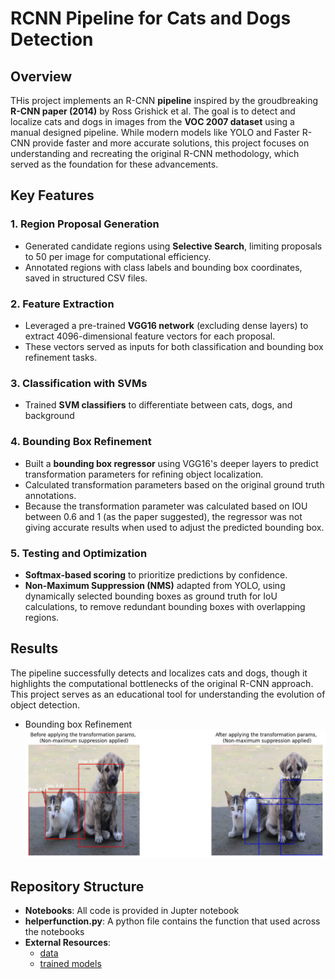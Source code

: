 # RCNN Pipeline for Cats and Dogs Detection

## Overview
THis project implements an R-CNN **pipeline** inspired by the groudbreaking **R-CNN paper (2014)** by Ross Grishick et al. The goal is to detect and localize cats and dogs in images from the **VOC 2007 dataset** using a manual designed pipeline.
While modern models like YOLO and Faster R-CNN provide faster and more accurate solutions, this project focuses on understanding and recreating the original R-CNN methodology, which served as the foundation for these advancements.

## Key Features
### 1. Region Proposal Generation
   - Generated candidate regions using **Selective Search**, limiting proposals to 50 per image for computational efficiency.
   - Annotated regions with class labels and bounding box coordinates, saved in structured CSV files.
### 2. Feature Extraction
   - Leveraged a pre-trained **VGG16 network** (excluding dense layers) to extract 4096-dimensional feature vectors for each proposal.
   - These vectors served as inputs for both classification and bounding box refinement tasks.
### 3. Classification with SVMs
   - Trained **SVM classifiers** to differentiate between cats, dogs, and background
### 4. Bounding Box Refinement
   - Built a **bounding box regressor** using VGG16's deeper layers to predict transformation parameters for refining object localization.
   - Calculated transformation parameters based on the original ground truth annotations.
   - Because the transformation parameter was calculated based on IOU between 0.6 and 1 (as the paper suggested), the regressor was not giving accurate results when used to adjust the predicted bounding box.
### 5. Testing and Optimization
   - **Softmax-based scoring** to prioritize predictions by confidence.
   - **Non-Maximum Suppression (NMS)** adapted from YOLO, using dynamically selected bounding boxes as ground truth for IoU calculations, to remove redundant bounding boxes with overlapping regions.

## Results
The pipeline successfully detects and localizes cats and dogs, though it highlights the computational bottlenecks of the original R-CNN approach. This project serves as an educational tool for understanding the evolution of object detection.
   - Bounding box Refinement
     ![Example Image](object-detection/R-CNN/cat_dog_detection/images/results/adjust_bounding_box_1.png)  


## Repository Structure
- **Notebooks**: All code is provided in Jupter notebook
- **helperfunction.py**: A python file contains the function that used across the notebooks
- **External Resources**:
     - [data](https://drive.google.com/drive/folders/15jX5IyXv8K4tAyII1IQaKfFVtYE63Wbi?usp=drive_link)
     - [trained models](https://drive.google.com/drive/folders/13xcM_Hp2dmNIq9hgr6GMmlFRXNEIk3iS?usp=drive_link)
